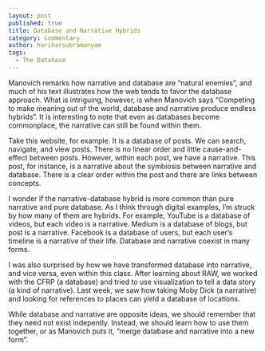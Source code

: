 ```yaml
---
layout: post
published: true
title: Database and Narrative Hybrids
category: commentary
author: hariharsubramanyam
tags: 
  - The Database
---
```


Manovich remarks how narrative and database are “natural enemies”, and much of his text illustrates how the web tends to favor the database approach. What is intriguing, however, is when Manovich says “Competing to make meaning out of the world, database and narrative produce endless hybrids”. It is interesting to note that even as databases become commonplace, the narrative can still be found within them.

Take this website, for example. It is a database of posts. We can search, navigate, and view posts. There is no linear order and little cause-and-effect between posts. However, within each post, we have a narrative. This post, for instance, is a narrative about the symbiosis between narrative and database. There is a clear order within the post and there are links between concepts.

I wonder if the narrative-database hybrid is more common than pure narrative and pure database. As I think through digital examples, I’m struck by how many of them are hybrids. For example, YouTube is a database of videos, but each video is a narrative. Medium is a database of blogs, but post is a narrative. Facebook is a database of users, but each user’s timeline is a narrative of their life. Database and narrative coexist in many forms.

I was also surprised by how we have transformed database into narrative, and vice versa, even within this class. After learning about RAW, we worked with the CFRP (a database) and tried to use visualization to tell a data story (a kind of narrative). Last week, we saw how taking Moby Dick (a narrative) and looking for references to places can yield a database of locations.

While database and narrative are opposite ideas, we should remember that they need not exist indepently. Instead, we should learn how to use them together, or as Manovich puts it,  “merge database and narrative into a new form”.